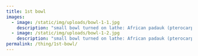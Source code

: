 ```yaml
---
title: 1st bowl
images:
  - image: /static/img/uploads/bowl-1-1.jpg
    description: "small bowl turned on lathe: African padauk (pterocarpus soyauxii)"
  - image: /static/img/uploads/bowl-1-2.jpg
    description: "small bowl turned on lathe: African padauk (pterocarpus soyauxii)"
permalink: /thing/1st-bowl/
---
```

